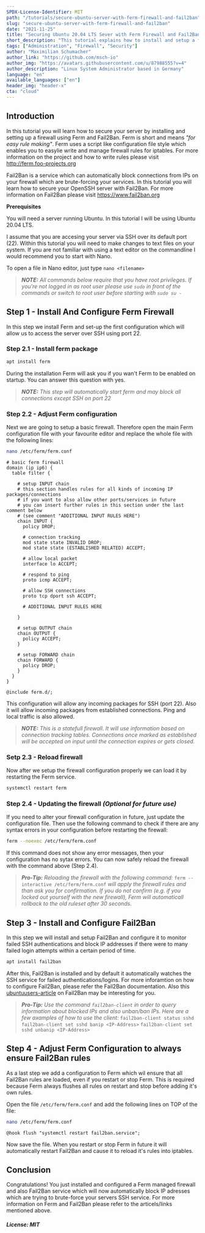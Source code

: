 ```yaml
---
SPDX-License-Identifier: MIT
path: "/tutorials/secure-ubuntu-server-with-ferm-firewall-and-fail2ban"
slug: "secure-ubuntu-server-with-ferm-firewall-and-fail2ban"
date: "2021-11-25"
title: "Securing Ubuntu 20.04 LTS Sever with Ferm Firewall and Fail2Ban"
short_description: "This tutorial explains how to install and setup a ferm firewall and fail2ban"
tags: ["Administration", "Firewall", "Security"]
author: "Maximilian Schumacher"
author_link: "https://github.com/msch-io"
author_img: "https://avatars.githubusercontent.com/u/87988555?v=4"
author_description: "Linux System Administrator based in Germany"
language: "en"
available_languages: ["en"]
header_img: "header-x"
cta: "cloud"
---
```


## Introduction

In this tutorial you will learn how to secure your server by installing and setting up a firewall using Ferm and Fail2Ban. Ferm is short and means *"for easy rule making"*.
Ferm uses a script like configuration file style which enables you to easylie write and manage firewall rules for iptables. For more information on the project and how to write rules please visit http://ferm.foo-projects.org

Fail2Ban is a service which can automatically block connections from IPs on your firewall which are brute-forcing your services. In this tutorial you will learn how to secure your OpenSSH server with Fail2Ban. For more information on Fail2Ban please visit https://www.fail2ban.org

**Prerequisites**

You will need a server running Ubuntu. In this tutorial I will be using Ubuntu 20.04 LTS.

I assume that you are accesing your server via SSH over its default port (22). Within this tutorial you will need to make changes to text files on your system. If you are not familiar with using a text editor on the commandline I would recommend you to start with Nano.

To open a file in Nano editor, just type `nano <filename>`

> _**NOTE:** All commands below require that you have root privileges. If you're not logged in as root user please use `sudo` in front of the commands or switch to root user before starting with `sudo su -`_

## Step 1 - Install And Configure Ferm Firewall

In this step we install Ferm and set-up the first configuration which will allow us to access the server over SSH using port 22.

### Step 2.1 - Install ferm package

```bash
apt install ferm
```

During the installation Ferm will ask you if you wan't Ferm to be enabled on startup. You can answer this question with yes.

> _**NOTE:** This step will automatically start ferm and may block all connections except SSH on port 22_ 

### Step 2.2 - Adjust Ferm configuration

Next we are going to setup a basic firewall. Therefore open the main Ferm configuration file with your favourite editor and replace the whole file with the following lines:

```bash
nano /etc/ferm/ferm.conf
```

```
# basic ferm firewall
domain (ip ip6) {
  table filter {

    # setup INPUT chain
    # this section handles rules for all kinds of incoming IP packages/connections
    # if you want to also allow other ports/services in future
    # you can insert further rules in this section under the last comment below 
    # (see comment "ADDITIONAL INPUT RULES HERE")
    chain INPUT {
      policy DROP;

      # connection tracking
      mod state state INVALID DROP;
      mod state state (ESTABLISHED RELATED) ACCEPT;

      # allow local packet
      interface lo ACCEPT;

      # respond to ping
      proto icmp ACCEPT;

      # allow SSH connections
      proto tcp dport ssh ACCEPT;

      # ADDITIONAL INPUT RULES HERE
      
    }
    
    # setup OUTPUT chain
    chain OUTPUT {
      policy ACCEPT;
    }
    
    # setup FORWARD chain
    chain FORWARD {
      policy DROP;
    }
  }
}

@include ferm.d/;
```

This configuration will allow any incoming packages for SSH (port 22). Also it will allow incoming packages from established connections. Ping and local traffic is also allowed.

> _**NOTE:** This is a statefull firewall. It will use information based on connection tracking tables. Connections once marked as established will be accepted on input until the connection expires or gets closed._

### Setp 2.3 - Reload firewall

Now after we setup the firewall configuration properly we can load it by restarting the Ferm service.

```bash
systemctl restart ferm
```

### Step 2.4 - Updating the firewall _(Optional for future use)_

If you need to alter your firewall configuration in future, just update the configuration file. Then use the following command to check if there are any syntax errors in your configuration before restarting the firewall:

```bash
ferm --noexec /etc/ferm/ferm.conf
```

If this command does not show any error messages, then your configuration has no sytax errors. You can now safely reload the firewall with the command above (Step 2.4).

> _**Pro-Tip:** Reloading the firewall with the following command:_ `ferm --interactive /etc/ferm/ferm.conf` _will apply the firewall rules and than ask you for confirmation. If you do not confirm (e.g. if you locked out yourself with the new firewall), Ferm will automaticall rollback to the old ruleset after 30 seconds._

## Step 3 - Install and Configure Fail2Ban

In this step we will install and setup Fail2Ban and configure it to monitor failed SSH authentications and block IP addresses if there were to many failed login attempts within a certain period of time.

```bash
apt install fail2ban
```

After this, Fail2Ban is installed and by default it automatically watches the SSH service for failed authentications/logins. For more inforamtion on how to configure Fail2Ban, please refer the Fail2Ban documentation. Also this [ubuntuusers-article](https://wiki.ubuntuusers.de/fail2ban/) on Fail2Ban may be interesting for you.

> _**Pro-Tip:** Use the command `fail2ban-client` in order to query information about blocked IPs and also unban/ban IPs. Here are a few axamples of how to use the client:_
> `fail2ban-client status sshd`
> `fail2ban-client set sshd banip <IP-Address>`
> `fail2ban-client set sshd unbanip <IP-Address>`

## Step 4 - Adjust Ferm Configuration to always ensure Fail2Ban rules

As a last step we add a configuration to Ferm which wil ensure that all Fail2Ban rules are loaded, even if you restart or stop Ferm. This is required because Ferm always flushes all rules on restart and stop before adding it's own rules.

Open the file `/etc/ferm/ferm.conf` and add the following lines on TOP of the file:

```bash
nano /etc/ferm/ferm.conf
```

```
@hook flush "systemctl restart fail2ban.service";
```

Now save the file. When you restart or stop Ferm in future it will automatically restart Fail2Ban and cause it to reload it's rules into iptables.

## Conclusion

Congratulations! You just installed and configured a Ferm managed firewall and also Fail2Ban service which will now automatically block IP adresses which are trying to brute-force your servers SSH service. For more information on Ferm and Fail2Ban please refer to the articels/links mentioned above.

##### License: MIT

<!--

Contributor's Certificate of Origin

By making a contribution to this project, I certify that:

(a) The contribution was created in whole or in part by me and I have
    the right to submit it under the license indicated in the file; or

(b) The contribution is based upon previous work that, to the best of my
    knowledge, is covered under an appropriate license and I have the
    right under that license to submit that work with modifications,
    whether created in whole or in part by me, under the same license
    (unless I am permitted to submit under a different license), as
    indicated in the file; or

(c) The contribution was provided directly to me by some other person
    who certified (a), (b) or (c) and I have not modified it.

(d) I understand and agree that this project and the contribution are
    public and that a record of the contribution (including all personal
    information I submit with it, including my sign-off) is maintained
    indefinitely and may be redistributed consistent with this project
    or the license(s) involved.

Signed-off-by: Maximilian Schumacher <max.schumacher96@icloud.com>

-->
